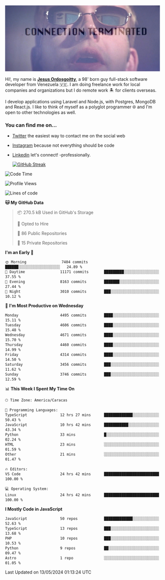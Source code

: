 ![hackers movie reference](./disconnected.jpg)

Hi!, my name is [**Jesus Ordosgoitty**](https://jodaz.dev), a 98' born guy full-stack software developer from Venezuela 🇻🇪. I am doing freelance work for local companies and organizations but I do remote work 🏝️ for clients overseas. 

I develop applications using Laravel and Node.js, with Postgres, MongoDB and React.js. I like to think of myself as a polyglot programmer 🌐 and I'm open to other technologies as well.

### You can find me on...

- [Twitter](https://twitter.com/jodaz_) the easiest way to contact me on the social web
- [Instagram](https://instagram.com/jodaz_) because not everything should be code
- [Linkedin](https://linkedin.com/in/jodaz) let's connect! -professionally.


    [![GitHub Streak](https://streak-stats.demolab.com?user=jodaz&theme=tokyonight)](https://git.io/streak-stats)

<!--START_SECTION:waka-->
![Code Time](http://img.shields.io/badge/Code%20Time-4%2C803%20hrs%2043%20mins-blue)

![Profile Views](http://img.shields.io/badge/Profile%20Views-0-blue)

![Lines of code](https://img.shields.io/badge/From%20Hello%20World%20I%27ve%20Written-83.3%20million%20lines%20of%20code-blue)

**🐱 My GitHub Data** 

> 📦 270.5 kB Used in GitHub's Storage 
 > 
> 💼 Opted to Hire
 > 
> 📜 86 Public Repositories 
 > 
> 🔑 15 Private Repositories 
 > 
**I'm an Early 🐤** 

```text
🌞 Morning                7404 commits        ██████░░░░░░░░░░░░░░░░░░░   24.89 % 
🌆 Daytime                11171 commits       █████████░░░░░░░░░░░░░░░░   37.55 % 
🌃 Evening                8163 commits        ███████░░░░░░░░░░░░░░░░░░   27.44 % 
🌙 Night                  3010 commits        ███░░░░░░░░░░░░░░░░░░░░░░   10.12 % 
```
📅 **I'm Most Productive on Wednesday** 

```text
Monday                   4495 commits        ████░░░░░░░░░░░░░░░░░░░░░   15.11 % 
Tuesday                  4606 commits        ████░░░░░░░░░░░░░░░░░░░░░   15.48 % 
Wednesday                4671 commits        ████░░░░░░░░░░░░░░░░░░░░░   15.70 % 
Thursday                 4460 commits        ████░░░░░░░░░░░░░░░░░░░░░   14.99 % 
Friday                   4314 commits        ████░░░░░░░░░░░░░░░░░░░░░   14.50 % 
Saturday                 3456 commits        ███░░░░░░░░░░░░░░░░░░░░░░   11.62 % 
Sunday                   3746 commits        ███░░░░░░░░░░░░░░░░░░░░░░   12.59 % 
```


📊 **This Week I Spent My Time On** 

```text
🕑︎ Time Zone: America/Caracas

💬 Programming Languages: 
TypeScript               12 hrs 27 mins      █████████████░░░░░░░░░░░░   50.43 % 
JavaScript               10 hrs 42 mins      ███████████░░░░░░░░░░░░░░   43.34 % 
Python                   33 mins             █░░░░░░░░░░░░░░░░░░░░░░░░   02.24 % 
HTML                     23 mins             ░░░░░░░░░░░░░░░░░░░░░░░░░   01.59 % 
Other                    21 mins             ░░░░░░░░░░░░░░░░░░░░░░░░░   01.47 % 

🔥 Editors: 
VS Code                  24 hrs 42 mins      █████████████████████████   100.00 % 

💻 Operating System: 
Linux                    24 hrs 42 mins      █████████████████████████   100.00 % 
```

**I Mostly Code in JavaScript** 

```text
JavaScript               50 repos            █████████████░░░░░░░░░░░░   52.63 % 
TypeScript               13 repos            ███░░░░░░░░░░░░░░░░░░░░░░   13.68 % 
PHP                      10 repos            ███░░░░░░░░░░░░░░░░░░░░░░   10.53 % 
Python                   9 repos             ██░░░░░░░░░░░░░░░░░░░░░░░   09.47 % 
Astro                    1 repo              ░░░░░░░░░░░░░░░░░░░░░░░░░   01.05 % 
```




 Last Updated on 13/05/2024 01:13:24 UTC
<!--END_SECTION:waka-->
